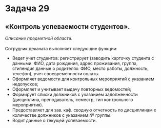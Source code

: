 
# Задача 29
## «Контроль успеваемости студентов».
*Описание предметной области.*
<br>
<br>
Сотрудник деканата выполняет следующие функции:
- Ведет учет студентов: 
регистрирует (заводить карточку студента с данными: ФИО, дата рождения, адрес проживания, группа, стипендия данные о родителях: ФИО, место работы, должность, телефон), учет своевременности оплаты. 
- Оформляет ведомости для контрольных мероприятий с указанием недопусков;
- Оформляет и учитывает выдачу повторных ведомостей;
- Формирует списки должников с указанием задолженности (дисциплина, преподаватель, семестр, тип контрольного мероприятия).
- Предоставляет для зав. каф. сводную отчетность по дисциплинам о количестве должников с указанием № группы.
- Водит данные о текущей успеваемости. 
